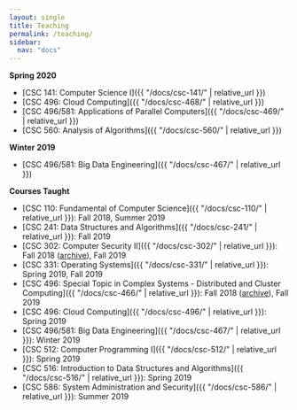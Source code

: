 ```yaml
---
layout: single
title: Teaching
permalink: /teaching/
sidebar:
  nav: "docs"
---
```


**Spring 2020**

- [CSC 141: Computer Science I]({{ "/docs/csc-141/" | relative_url }})
- [CSC 496: Cloud Computing]({{ "/docs/csc-468/" | relative_url }})
- [CSC 496/581: Applications of Parallel Computers]({{ "/docs/csc-469/" | relative_url }})
- [CSC 560: Analysis of Algorithms]({{ "/docs/csc-560/" | relative_url }})

**Winter 2019**
- [CSC 496/581: Big Data Engineering]({{ "/docs/csc-467/" | relative_url }})

**Courses Taught**

- [CSC 110: Fundamental of Computer Science]({{ "/docs/csc-110/" | relative_url }}): Fall 2018, Summer 2019
- [CSC 241: Data Structures and Algorithms]({{ "/docs/csc-241/" | relative_url }}): Fall 2019
- [CSC 302: Computer Security II]({{ "/docs/csc-302/" | relative_url }}): Fall 2018 ([archive](https://github.com/linhbngo/Computer-Security)), Fall 2019
- [CSC 331: Operating Systems]({{ "/docs/csc-331/" | relative_url }}): Spring 2019, Fall 2019
- [CSC 496: Special Topic in Complex Systems - Distributed and Cluster Computing]({{ "/docs/csc-466/" | relative_url }}): Fall 2018 ([archive](https://github.com/linhbngo/Distributed-and-Cluster-Computing)), Fall 2019
- [CSC 496: Cloud Computing]({{ "/docs/csc-496/" | relative_url }}): Spring 2019
- [CSC 496/581: Big Data Engineering]({{ "/docs/csc-467/" | relative_url }}): Winter 2019
- [CSC 512: Computer Programming I]({{ "/docs/csc-512/" | relative_url }}):  Spring 2019
- [CSC 516: Introduction to Data Structures and Algorithms]({{ "/docs/csc-516/" | relative_url }}): Spring 2019
- [CSC 586: System Administration and Security]({{ "/docs/csc-586/" | relative_url }}): Summer 2019
